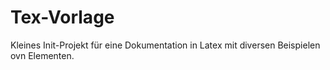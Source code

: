 # Tex-Vorlage

Kleines Init-Projekt für eine Dokumentation in Latex mit diversen Beispielen ovn Elementen.
